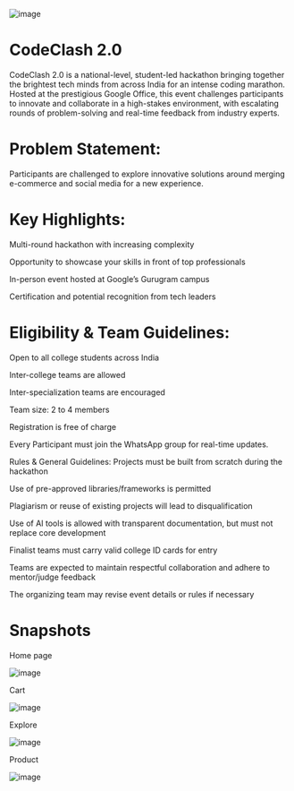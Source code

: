 ![image](https://github.com/user-attachments/assets/c46122b0-4b51-4d06-ae7b-ddd0439c2628)

# CodeClash 2.0
CodeClash 2.0 is a national-level, student-led hackathon bringing together the brightest tech minds from across India for an intense coding marathon. Hosted at the prestigious Google Office, this event challenges participants to innovate and collaborate in a high-stakes environment, with escalating rounds of problem-solving and real-time feedback from industry experts.

# Problem Statement:
Participants are challenged to explore innovative solutions around merging e-commerce and social media for a new experience.

# Key Highlights:
Multi-round hackathon with increasing complexity

Opportunity to showcase your skills in front of top professionals

In-person event hosted at Google’s Gurugram campus

Certification and potential recognition from tech leaders

# Eligibility & Team Guidelines:
Open to all college students across India

Inter-college teams are allowed

Inter-specialization teams are encouraged

Team size: 2 to 4 members

Registration is free of charge

Every Participant must join the WhatsApp group for real-time updates.

Rules & General Guidelines:
Projects must be built from scratch during the hackathon

Use of pre-approved libraries/frameworks is permitted

Plagiarism or reuse of existing projects will lead to disqualification

Use of AI tools is allowed with transparent documentation, but must not replace core development

Finalist teams must carry valid college ID cards for entry

Teams are expected to maintain respectful collaboration and adhere to mentor/judge feedback

The organizing team may revise event details or rules if necessary

# Snapshots

Home page

![image](https://github.com/user-attachments/assets/5b4eaabd-ff89-40da-8d4f-203ad66a44ab)

Cart

![image](https://github.com/user-attachments/assets/e128b77a-aef4-484b-8fa1-c04aed847365)

Explore

![image](https://github.com/user-attachments/assets/1c52b0da-83f7-40a8-8353-e6e001060303)

Product

![image](https://github.com/user-attachments/assets/b22f5bfd-d68b-47c6-a681-cf7788dd3c45)


